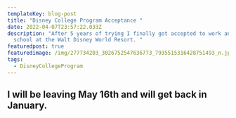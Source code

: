 ```yaml
---
templateKey: blog-post
title: "Disney College Program Acceptance "
date: 2022-04-07T23:57:22.033Z
description: "After 5 years of trying I finally got accepted to work and go to
  school at the Walt Disney World Resort. "
featuredpost: true
featuredimage: /img/277734203_3026752547636773_7935515316428751493_n.jpg
tags:
  - DisneyCollegeProgram
---
```

## I will be leaving May 16th and will get back in January.